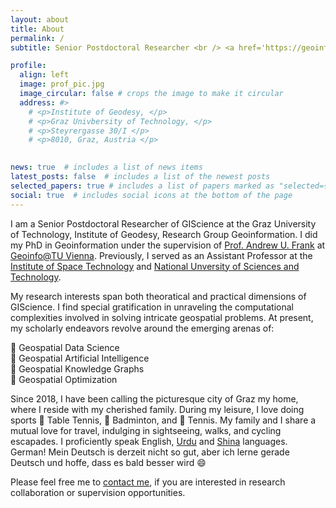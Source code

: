 ```yaml
---
layout: about
title: About
permalink: /
subtitle: Senior Postdoctoral Researcher <br /> <a href='https://geoinfo-tugraz.github.io/'>Research Group Geoinformation @ TUGraz</a>  #<a href='#'>Affiliations</a>. Senior Postdoctoral Researcher . Contacts. Moto. Etc.

profile:
  align: left
  image: prof_pic.jpg
  image_circular: false # crops the image to make it circular
  address: #>
    # <p>Institute of Geodesy, </p>
    # <p>Graz Univbersity of Technology, </p>
    # <p>Steyrergasse 30/I </p>
    # <p>8010, Graz, Austria </p>
  

news: true  # includes a list of news items
latest_posts: false  # includes a list of the newest posts
selected_papers: true # includes a list of papers marked as "selected={true}"
social: true  # includes social icons at the bottom of the page
---
```

I am a Senior Postdoctoral Researcher of GIScience at the Graz University of Technology, Institute of Geodesy, Research Group Geoinformation. I did my PhD in Geoinformation under the supervision of [Prof. Andrew U. Frank](https://frank.gerastree.at/) at [Geoinfo@TU Vienna](https://geoinfo.geo.tuwien.ac.at/). Previously, I served as an Assistant Professor at the [Institute of Space Technology](http://www.ist.edu.pk) and [National Unversity of Sciences and Technology](https://nust.edu.pk).

My research interests span both theoratical and practical dimensions of GIScience.  I find special gratification in unraveling the computational complexities involved in solving intricate geospatial problems. At present, my scholarly endeavors revolve around the emerging arenas of:

:book: Geospatial Data Science <br>
:book: Geospatial  Artificial Intelligence <br>
:book: Geospatial  Knowledge Graphs <br>
:book: Geospatial  Optimization <br>

Since 2018, I have been calling the picturesque city of Graz my home, where I reside with my cherished family. During my leisure, I love doing sports 🏓 Table Tennis, 🏸 Badminton, and 🎾 Tennis. My family and I share a mutual love for travel, indulging in sightseeing, walks, and cycling escapades. I proficiently speak English, [Urdu](https://en.wikipedia.org/wiki/Urdu) and [Shina](https://en.wikipedia.org/wiki/Shina_language) languages. German! Mein Deutsch is derzeit nicht so gut, aber ich lerne gerade Deutsch und hoffe, dass es bald besser wird :smile:
<!-- I am living in the lovely city of Graz since 2018 with my family.  In my spare time I love doing sports (:faTableTennisPaddleBall:, :badminton:, :soccer:) and spending time with my family. We love traveling, site seeing, walking and cycling together. I proficiently speack English, Urdu and Shina languages. German! Mein Deutsch is derzeit nicht so gut, aber ich lerne gerade Deutsch und hoffe, dass es bald besser wird :smile:. -->

Please feel free me to [contact me](/al-folio/contact/), if you are interested in research collaboration or supervision opportunities.


<!-- Write your biography here. Tell the world about yourself. Link to your favorite [subreddit](http://reddit.com). You can put a picture in, too. The code is already in, just name your picture `prof_pic.jpg` and put it in the `img/` folder.

Put your address / P.O. box / other info right below your picture. You can also disable any of these elements by editing `profile` property of the YAML header of your `_pages/about.md`. Edit `_bibliography/papers.bib` and Jekyll will render your [publications page](/al-folio/publications/) automatically.

Link to your social media connections, too. This theme is set up to use [Font Awesome icons](http://fortawesome.github.io/Font-Awesome/) and [Academicons](https://jpswalsh.github.io/academicons/), like the ones below. Add your Facebook, Twitter, LinkedIn, Google Scholar, or just disable all of them. -->
